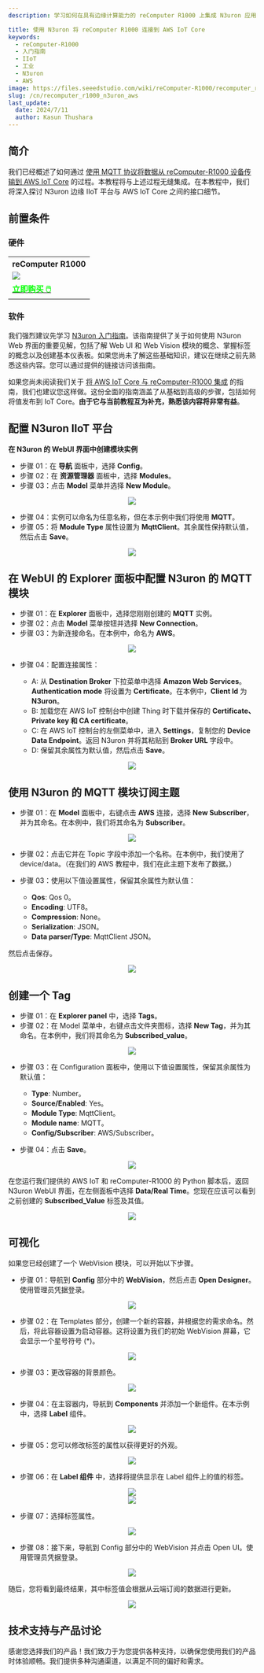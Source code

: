 ```yaml
---
description: 学习如何在具有边缘计算能力的 reComputer R1000 上集成 N3uron 应用程序，并与 AWS IoT Core 交互。在本教程中，我们将介绍如何高效订阅输出数据的步骤。

title: 使用 N3uron 将 reComputer R1000 连接到 AWS IoT Core
keywords:
  - reComputer-R1000
  - 入门指南
  - IIoT
  - 工业
  - N3uron
  - AWS
image: https://files.seeedstudio.com/wiki/reComputer-R1000/recomputer_r_images/01.png
slug: /cn/recomputer_r1000_n3uron_aws
last_update:
  date: 2024/7/11
  author: Kasun Thushara
---
```

## 简介

我们已经概述了如何通过 [使用 MQTT 协议将数据从 reComputer-R1000 设备传输到 AWS IoT Core](https://wiki.seeedstudio.com/cn/recomputer_r1000_aws/) 的过程。本教程将与上述过程无缝集成。在本教程中，我们将深入探讨 N3uron 边缘 IIoT 平台与 AWS IoT Core 之间的接口细节。

## 前置条件

### 硬件 

<div class="table-center">
	<table class="table-nobg">
    <tr class="table-trnobg">
      <th class="table-trnobg">reComputer R1000</th>
		</tr>
    <tr class="table-trnobg"></tr>
		<tr class="table-trnobg">
			<td class="table-trnobg"><div style={{textAlign:'center'}}><img src="https://files.seeedstudio.com/wiki/reComputer-R1000/recomputer_r_images/01.png" style={{width:300, height:'auto'}}/></div></td>
		</tr>
    <tr class="table-trnobg"></tr>
		<tr class="table-trnobg">
			<td class="table-trnobg"><div class="get_one_now_container" style={{textAlign: 'center'}}><a class="get_one_now_item" href="https://www.seeedstudio.com/reComputer-R1025-10-p-5895.html" target="_blank" rel="noopener noreferrer">
              <strong><span><font color={'FFFFFF'} size={"4"}> 立即购买 🖱️</font></span></strong>
          </a></div></td>
        </tr>
    </table>
    </div>



### 软件

我们强烈建议先学习 [N3uron 入门指南](https://wiki.seeedstudio.com/cn/recomputer_r1000_n3uron/)。该指南提供了关于如何使用 N3uron Web 界面的重要见解，包括了解 Web UI 和 Web Vision 模块的概念、掌握标签的概念以及创建基本仪表板。如果您尚未了解这些基础知识，建议在继续之前先熟悉这些内容。您可以通过提供的链接访问该指南。

如果您尚未阅读我们关于 [将 AWS IoT Core 与 reComputer-R1000 集成](https://wiki.seeedstudio.com/cn/recomputer_r1000_aws/) 的指南，我们也建议您这样做。这份全面的指南涵盖了从基础到高级的步骤，包括如何将值发布到 IoT Core。**由于它与当前教程互为补充，熟悉该内容将非常有益**。

## 配置 N3uron IIoT 平台

**在 N3uron 的 WebUI 界面中创建模块实例**

- 步骤 01：在 **导航** 面板中，选择 **Config**。
- 步骤 02：在 **资源管理器** 面板中，选择 **Modules**。
- 步骤 03：点击 **Model** 菜单并选择 **New Module**。

<center><img width={1000} src="https://files.seeedstudio.com/wiki/reComputer-R1000/N3uron_AWS/createmodel.PNG" /></center>

- 步骤 04：实例可以命名为任意名称，但在本示例中我们将使用 **MQTT**。
- 步骤 05：将 **Module Type** 属性设置为 **MqttClient**。其余属性保持默认值，然后点击 **Save**。

<center><img width={1000} src="https://files.seeedstudio.com/wiki/reComputer-R1000/N3uron_AWS/selectmodeltype.PNG" /></center>

## 在 WebUI 的 Explorer 面板中配置 N3uron 的 MQTT 模块

- 步骤 01：在 **Explorer** 面板中，选择您刚刚创建的 **MQTT** 实例。
- 步骤 02：点击 **Model** 菜单按钮并选择 **New Connection**。
- 步骤 03：为新连接命名。在本例中，命名为 **AWS**。

<center><img width={1000} src="https://files.seeedstudio.com/wiki/reComputer-R1000/N3uron_AWS/AWSconnection.PNG" /></center>

- 步骤 04：配置连接属性：

    - A: 从 **Destination Broker** 下拉菜单中选择 **Amazon Web Services**。**Authentication mode** 将设置为 **Certificate**。在本例中，**Client Id** 为 **N3uron**。
    - B: 加载您在 AWS IoT 控制台中创建 Thing 时下载并保存的 **Certificate、Private key 和 CA certificate**。
    - C: 在 AWS IoT 控制台的左侧菜单中，进入 **Settings**，复制您的 **Device Data Endpoint**。返回 N3uron 并将其粘贴到 **Broker URL** 字段中。
    - D: 保留其余属性为默认值，然后点击 **Save**。

<center><img width={1000} src="https://files.seeedstudio.com/wiki/reComputer-R1000/N3uron_AWS/AWSconfig.PNG" /></center>

## 使用 N3uron 的 MQTT 模块订阅主题

- 步骤 01：在 **Model** 面板中，右键点击 **AWS** 连接，选择 **New Subscriber**，并为其命名。在本例中，我们将其命名为 **Subscriber**。

<center><img width={1000} src="https://files.seeedstudio.com/wiki/reComputer-R1000/N3uron_AWS/newsubscriber.PNG" /></center>

- 步骤 02：点击它并在 Topic 字段中添加一个名称。在本例中，我们使用了 device/data。（在我们的 AWS 教程中，我们在此主题下发布了数据。）

- 步骤 03：使用以下值设置属性，保留其余属性为默认值：
    - **Qos**: Qos 0。
    - **Encoding**: UTF8。
    - **Compression**: None。
    - **Serialization**: JSON。
    - **Data parser/Type**: MqttClient JSON。

然后点击保存。
<center><img width={1000} src="https://files.seeedstudio.com/wiki/reComputer-R1000/N3uron_AWS/Subscriberconfig.PNG" /></center>

## 创建一个 Tag
- 步骤 01：在 **Explorer panel** 中，选择 **Tags**。
- 步骤 02：在 Model 菜单中，右键点击文件夹图标，选择 **New Tag**，并为其命名。在本例中，我们将其命名为 **Subscribed_value**。

<center><img width={1000} src="https://files.seeedstudio.com/wiki/reComputer-R1000/N3uron_AWS/newtag.PNG" /></center>

- 步骤 03：在 Configuration 面板中，使用以下值设置属性，保留其余属性为默认值：
    - **Type**: Number。
    - **Source/Enabled**: Yes。
    - **Module Type**: MqttClient。
    - **Module name**: MQTT。
    - **Config/Subscriber**: AWS/Subscriber。

- 步骤 04：点击 **Save**。

<center><img width={1000} src="https://files.seeedstudio.com/wiki/reComputer-R1000/N3uron_AWS/tagconfig.PNG" /></center>

在您运行我们提供的 AWS IoT 和 reComputer-R1000 的 Python 脚本后，返回 N3uron WebUI 界面，在左侧面板中选择 **Data/Real Time**。您现在应该可以看到之前创建的 **Subscribed_Value** 标签及其值。

<center><img width={1000} src="https://files.seeedstudio.com/wiki/reComputer-R1000/N3uron_AWS/realtimedata.PNG" /></center>

## 可视化

如果您已经创建了一个 WebVision 模块，可以开始以下步骤。

- 步骤 01：导航到 **Config** 部分中的 **WebVision**，然后点击 **Open Designer**。使用管理员凭据登录。

<center><img width={1000} src="https://files.seeedstudio.com/wiki/reComputer-R1000/N3uron_AWS/wenvision.PNG" /></center>

- 步骤 02：在 Templates 部分，创建一个新的容器，并根据您的需求命名。然后，将此容器设置为启动容器。这将设置为我们的初始 WebVision 屏幕，它会显示一个星号符号 (*)。

<center><img width={1000} src="https://files.seeedstudio.com/wiki/reComputer-R1000/N3uron_AWS/webvison.PNG" /></center>

- 步骤 03：更改容器的背景颜色。

<center><img width={400} src="https://files.seeedstudio.com/wiki/reComputer-R1000/N3uron_AWS/colorchabge.PNG" /></center>

- 步骤 04：在主容器内，导航到 **Components** 并添加一个新组件。在本示例中，选择 **Label** 组件。

<center><img width={1000} src="https://files.seeedstudio.com/wiki/reComputer-R1000/N3uron_AWS/addnewcomp.PNG" /></center>

- 步骤 05：您可以修改标签的属性以获得更好的外观。

<center><img width={1000} src="https://files.seeedstudio.com/wiki/reComputer-R1000/N3uron_AWS/changeproperties.PNG" /></center>

- 步骤 06：在 **Label 组件** 中，选择将提供显示在 Label 组件上的值的标签。

<center><img width={400} src="https://files.seeedstudio.com/wiki/reComputer-R1000/N3uron_AWS/selecttag.PNG" /></center>

<center><img width={400} src="https://files.seeedstudio.com/wiki/reComputer-R1000/N3uron_AWS/taglist.PNG" /></center>

- 步骤 07：选择标签属性。

<center><img width={400} src="https://files.seeedstudio.com/wiki/reComputer-R1000/N3uron_AWS/tagproperty.PNG" /></center>

- 步骤 08：接下来，导航到 Config 部分中的 WebVision 并点击 Open UI。使用管理员凭据登录。

<center><img width={1000} src="https://files.seeedstudio.com/wiki/reTerminalDM/N3uron/Image_14.png" /></center>

随后，您将看到最终结果，其中标签值会根据从云端订阅的数据进行更新。

<center><img width={1000} src="https://files.seeedstudio.com/wiki/reComputer-R1000/N3uron_AWS/output.PNG" /></center>

## 技术支持与产品讨论

感谢您选择我们的产品！我们致力于为您提供各种支持，以确保您使用我们的产品时体验顺畅。我们提供多种沟通渠道，以满足不同的偏好和需求。

<div class="button_tech_support_container">
<a href="https://forum.seeedstudio.com/" class="button_forum"></a> 
<a href="https://www.seeedstudio.com/contacts" class="button_email"></a>
</div>

<div class="button_tech_support_container">
<a href="https://discord.gg/eWkprNDMU7" class="button_discord"></a> 
<a href="https://github.com/Seeed-Studio/wiki-documents/discussions/69" class="button_discussion"></a>
</div>